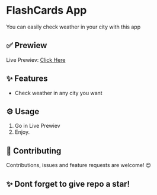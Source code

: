 # FlashCards App
You can easily check weather in your city with this app
## ✅ Prewiew
Live Prewiev: [Click Here](https://weather-app-self-chi.vercel.app//)
## ✨ Features
* Check weather in any city you want
## ⚙️ Usage 
1. Go in Live Prewiev
2. Enjoy.
## 🤝  Contributing
Contributions, issues and feature requests are welcome! 😍
## ✨ Dont forget to give repo a star! 

